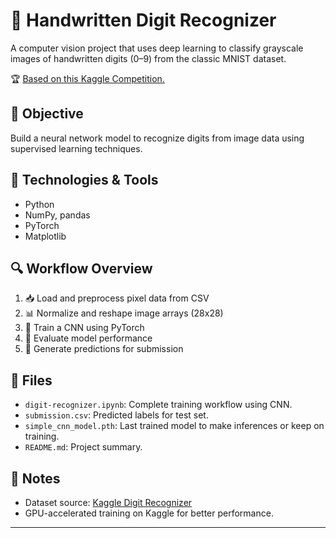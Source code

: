 # 🔢 Handwritten Digit Recognizer

A computer vision project that uses deep learning to classify grayscale images of handwritten digits (0–9) from the classic MNIST dataset.

🏆 [Based on this Kaggle Competition.](https://www.kaggle.com/competitions/digit-recognizer)

## 🎯 Objective

Build a neural network model to recognize digits from image data using supervised learning techniques.

## 🧰 Technologies & Tools

- Python
- NumPy, pandas
- PyTorch
- Matplotlib

## 🔍 Workflow Overview

1. 📥 Load and preprocess pixel data from CSV
2. 📊 Normalize and reshape image arrays (28x28)
3. 🧠 Train a CNN using PyTorch
4. 🧪 Evaluate model performance
5. 📩 Generate predictions for submission

## 📁 Files

- `digit-recognizer.ipynb`: Complete training workflow using CNN.
- `submission.csv`: Predicted labels for test set.
- `simple_cnn_model.pth`: Last trained model to make inferences or keep on training.
- `README.md`: Project summary.

## 📌 Notes

- Dataset source: [Kaggle Digit Recognizer](https://www.kaggle.com/competitions/digit-recognizer)
- GPU-accelerated training on Kaggle for better performance.

---
